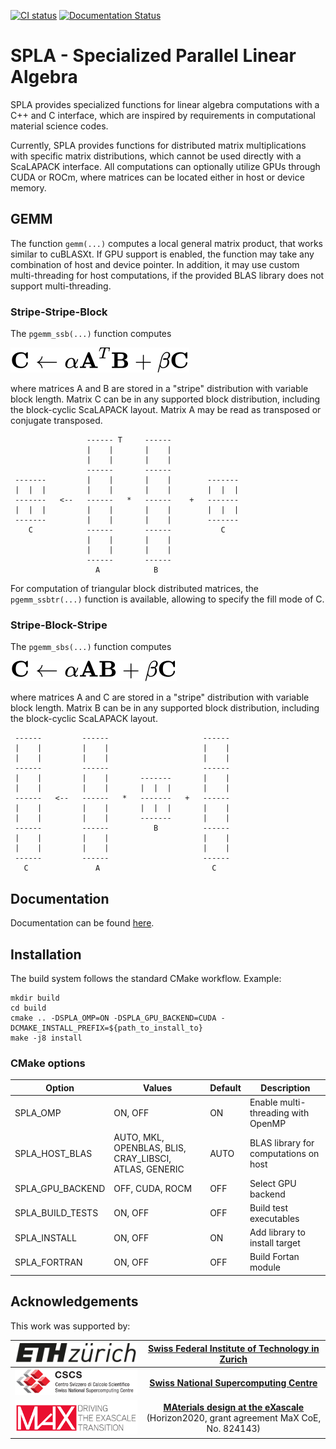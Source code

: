 [![CI status](https://github.com/eth-cscs/spla/workflows/CI/badge.svg)](https://github.com/eth-cscs/spla/actions?query=workflow%3ACI)
[![Documentation Status](https://readthedocs.org/projects/spla/badge/?version=latest)](https://spla.readthedocs.io/en/latest/?badge=latest)

# SPLA - Specialized Parallel Linear Algebra
SPLA provides specialized functions for linear algebra computations with a C++ and C interface, which are inspired by requirements in computational material science codes.

Currently, SPLA provides functions for distributed matrix multiplications with specific matrix distributions, which cannot be used directly with a ScaLAPACK interface.
All computations can optionally utilize GPUs through CUDA or ROCm, where matrices can be located either in host or device memory.

## GEMM
The function `gemm(...)` computes a local general matrix product, that works similar to cuBLASXt. If GPU support is enabled, the function may take any combination of host and device pointer. In addition, it may use custom multi-threading for host computations, if the provided BLAS library does not support multi-threading.

### Stripe-Stripe-Block
The `pgemm_ssb(...)` function computes

![ethz](docs/images/ssb_formula.svg)

where matrices A and B are stored in a "stripe" distribution with variable block length. Matrix C can be in any supported block distribution, including the block-cyclic ScaLAPACK layout. Matrix A may be read as transposed or conjugate transposed.


                     ------ T     ------
                     |    |       |    |
                     |    |       |    |
                     ------       ------
     -------         |    |       |    |        -------
     |  |  |         |    |       |    |        |  |  |
     -------   <--   ------   *   ------    +   -------
     |  |  |         |    |       |    |        |  |  |
     -------         |    |       |    |        -------
        C            ------       ------           C
                     |    |       |    |
                     |    |       |    |
                     ------       ------
                       A            B

For computation of triangular block distributed matrices, the `pgemm_ssbtr(...)` function is available, allowing to specify the fill mode of C.

### Stripe-Block-Stripe
The `pgemm_sbs(...)` function computes

![ethz](docs/images/sbs_formula.svg)

where matrices A and C are stored in a "stripe" distribution with variable block length. Matrix B can be in any supported block distribution, including the block-cyclic ScaLAPACK layout.

     ------         ------                     ------
     |    |         |    |                     |    |
     |    |         |    |                     |    |
     ------         ------                     ------
     |    |         |    |       -------       |    |
     |    |         |    |       |  |  |       |    |
     ------   <--   ------   *   -------   +   ------
     |    |         |    |       |  |  |       |    |
     |    |         |    |       -------       |    |
     ------         ------          B          ------
     |    |         |    |                     |    |
     |    |         |    |                     |    |
     ------         ------                     ------
       C               A                         C

## Documentation
Documentation can be found [here](https://spla.readthedocs.io/en/latest/).

## Installation
The build system follows the standard CMake workflow. Example:
```console
mkdir build
cd build
cmake .. -DSPLA_OMP=ON -DSPLA_GPU_BACKEND=CUDA -DCMAKE_INSTALL_PREFIX=${path_to_install_to}
make -j8 install
```

### CMake options
| Option                |  Values                                                  | Default | Description                                      |
|-----------------------|----------------------------------------------------------|---------|--------------------------------------------------|
| SPLA_OMP              |  ON, OFF                                                 | ON      | Enable multi-threading with OpenMP               |
| SPLA_HOST_BLAS        |  AUTO, MKL, OPENBLAS, BLIS, CRAY_LIBSCI, ATLAS, GENERIC  | AUTO    | BLAS library for computations on host            |
| SPLA_GPU_BACKEND      |  OFF, CUDA, ROCM                                         | OFF     | Select GPU backend                               |
| SPLA_BUILD_TESTS      |  ON, OFF                                                 | OFF     | Build test executables                           |
| SPLA_INSTALL          |  ON, OFF                                                 | ON      | Add library to install target                    |
| SPLA_FORTRAN          |  ON, OFF                                                 | OFF     | Build Fortan module                              |

## Acknowledgements
This work was supported by:


|![ethz](docs/images/logo_ethz.png) | [**Swiss Federal Institute of Technology in Zurich**](https://www.ethz.ch/) |
|:----:|:----:|
|![cscs](docs/images/logo_cscs.png) | [**Swiss National Supercomputing Centre**](https://www.cscs.ch/)            |
|![max](docs/images/logo_max.png)  | [**MAterials design at the eXascale**](http://www.max-centre.eu) <br> (Horizon2020, grant agreement MaX CoE, No. 824143) |
